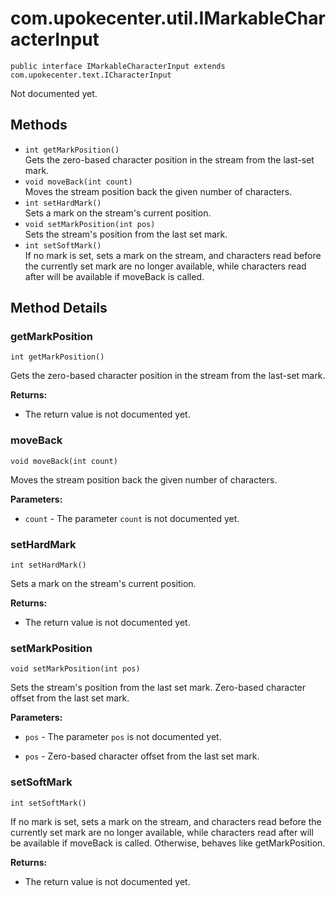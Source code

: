 # com.upokecenter.util.IMarkableCharacterInput

    public interface IMarkableCharacterInput extends com.upokecenter.text.ICharacterInput

Not documented yet.

## Methods

* `int getMarkPosition()`<br>
 Gets the zero-based character position in the stream from the last-set mark.
* `void moveBack(int count)`<br>
 Moves the stream position back the given number of characters.
* `int setHardMark()`<br>
 Sets a mark on the stream's current position.
* `void setMarkPosition(int pos)`<br>
 Sets the stream's position from the last set mark.
* `int setSoftMark()`<br>
 If no mark is set, sets a mark on the stream, and characters read before the
 currently set mark are no longer available, while characters read
 after will be available if moveBack is called.

## Method Details

### getMarkPosition
    int getMarkPosition()
Gets the zero-based character position in the stream from the last-set mark.

**Returns:**

* The return value is not documented yet.

### moveBack
    void moveBack(int count)
Moves the stream position back the given number of characters.

**Parameters:**

* <code>count</code> - The parameter <code>count</code> is not documented yet.

### setHardMark
    int setHardMark()
Sets a mark on the stream's current position.

**Returns:**

* The return value is not documented yet.

### setMarkPosition
    void setMarkPosition(int pos)
Sets the stream's position from the last set mark. <param name='pos'>Zero-based character offset from the last set
 mark.</param>

**Parameters:**

* <code>pos</code> - The parameter <code>pos</code> is not documented yet.

* <code>pos</code> - Zero-based character offset from the last set mark.

### setSoftMark
    int setSoftMark()
If no mark is set, sets a mark on the stream, and characters read before the
 currently set mark are no longer available, while characters read
 after will be available if moveBack is called. Otherwise, behaves
 like getMarkPosition.

**Returns:**

* The return value is not documented yet.

